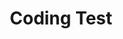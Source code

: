 ---
title: "Coding Test"
layout: category
permalink: /study/codingTest/
taxonomy: codingTest
sidebar:
    nav: "docs"
---
